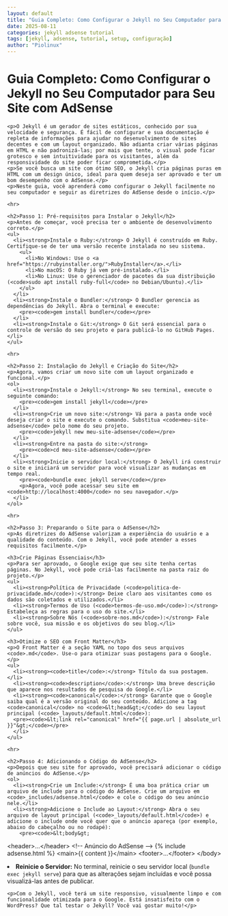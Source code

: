 ```yaml
---
layout: default
title: "Guia Completo: Como Configurar o Jekyll no Seu Computador para Seu Site com AdSense"
date: 2025-08-11
categories: jekyll adsense tutorial
tags: [jekyll, adsense, tutorial, setup, configuração]
author: "Piolinux"
---
```






<body>
  <main>
    <h1>Guia Completo: Como Configurar o Jekyll no Seu Computador para Seu Site com AdSense</h1>

    <p>O Jekyll é um gerador de sites estáticos, conhecido por sua velocidade e segurança. É fácil de configurar e sua documentação é repleta de informações para ajudar no desenvolvimento de sites decentes e com um layout organizado. Não adianta criar várias páginas em HTML e não padronizá-las; por mais que tente, o visual pode ficar grotesco e sem intuitividade para os visitantes, além da responsividade do site poder ficar comprometida.</p>
    <p>Se você busca um site com ótimo SEO, o Jekyll cria páginas puras em HTML com um design único, ideal para quem deseja ser aprovado e ter um bom desempenho com o AdSense.</p>
    <p>Neste guia, você aprenderá como configurar o Jekyll facilmente no seu computador e seguir as diretrizes do AdSense desde o início.</p>

    <hr>

    <h2>Passo 1: Pré-requisitos para Instalar o Jekyll</h2>
    <p>Antes de começar, você precisa ter o ambiente de desenvolvimento correto.</p>
    <ul>
      <li><strong>Instale o Ruby:</strong> O Jekyll é construído em Ruby. Certifique-se de ter uma versão recente instalada no seu sistema.
        <ul>
          <li>No Windows: Use o <a href="https://rubyinstaller.org/">RubyInstaller</a>.</li>
          <li>No macOS: O Ruby já vem pré-instalado.</li>
          <li>No Linux: Use o gerenciador de pacotes da sua distribuição (<code>sudo apt install ruby-full</code> no Debian/Ubuntu).</li>
        </ul>
      </li>
      <li><strong>Instale o Bundler:</strong> O Bundler gerencia as dependências do Jekyll. Abra o terminal e execute:
        <pre><code>gem install bundler</code></pre>
      </li>
      <li><strong>Instale o Git:</strong> O Git será essencial para o controle de versão do seu projeto e para publicá-lo no GitHub Pages.</li>
    </ul>

    <hr>

    <h2>Passo 2: Instalação do Jekyll e Criação do Site</h2>
    <p>Agora, vamos criar um novo site com um layout organizado e funcional.</p>
    <ol>
      <li><strong>Instale o Jekyll:</strong> No seu terminal, execute o seguinte comando:
        <pre><code>gem install jekyll</code></pre>
      </li>
      <li><strong>Crie um novo site:</strong> Vá para a pasta onde você deseja criar o site e execute o comando. Substitua <code>meu-site-adsense</code> pelo nome do seu projeto.
        <pre><code>jekyll new meu-site-adsense</code></pre>
      </li>
      <li><strong>Entre na pasta do site:</strong>
        <pre><code>cd meu-site-adsense</code></pre>
      </li>
      <li><strong>Inicie o servidor local:</strong> O Jekyll irá construir o site e iniciará um servidor para você visualizar as mudanças em tempo real.
        <pre><code>bundle exec jekyll serve</code></pre>
        <p>Agora, você pode acessar seu site em <code>http://localhost:4000</code> no seu navegador.</p>
      </li>
    </ol>

    <hr>

    <h2>Passo 3: Preparando o Site para o AdSense</h2>
    <p>As diretrizes do AdSense valorizam a experiência do usuário e a qualidade do conteúdo. Com o Jekyll, você pode atender a esses requisitos facilmente.</p>

    <h3>Crie Páginas Essenciais</h3>
    <p>Para ser aprovado, o Google exige que seu site tenha certas páginas. No Jekyll, você pode criá-las facilmente na pasta raiz do projeto.</p>
    <ul>
      <li><strong>Política de Privacidade (<code>politica-de-privacidade.md</code>):</strong> Deixe claro aos visitantes como os dados são coletados e utilizados.</li>
      <li><strong>Termos de Uso (<code>termos-de-uso.md</code>):</strong> Estabeleça as regras para o uso do site.</li>
      <li><strong>Sobre Nós (<code>sobre-nos.md</code>):</strong> Fale sobre você, sua missão e os objetivos do seu blog.</li>
    </ul>

    <h3>Otimize o SEO com Front Matter</h3>
    <p>O Front Matter é a seção YAML no topo dos seus arquivos <code>.md</code>. Use-o para otimizar suas postagens para o Google.</p>
    <ul>
      <li><strong><code>title</code>:</strong> Título da sua postagem.</li>
      <li><strong><code>description</code>:</strong> Uma breve descrição que aparece nos resultados de pesquisa do Google.</li>
      <li><strong><code>canonical</code>:</strong> Garante que o Google saiba qual é a versão original do seu conteúdo. Adicione a tag <code>canonical</code> no <code>&lt;head&gt;</code> do seu layout principal (<code>_layouts/default.html</code>):
      <pre><code>&lt;link rel="canonical" href="{{ page.url | absolute_url }}"&gt;</code></pre>
      </li>
    </ul>

    <hr>

    <h2>Passo 4: Adicionando o Código do AdSense</h2>
    <p>Depois que seu site for aprovado, você precisará adicionar o código de anúncios do AdSense.</p>
    <ol>
      <li><strong>Crie um Include:</strong> É uma boa prática criar um arquivo de include para o código do AdSense. Crie um arquivo em <code>_includes/adsense.html</code> e cole o código do seu anúncio nele.</li>
      <li><strong>Adicione o Include ao Layout:</strong> Abra o seu arquivo de layout principal (<code>_layouts/default.html</code>) e adicione o include onde você quer que o anúncio apareça (por exemplo, abaixo do cabeçalho ou no rodapé):
        <pre><code>&lt;body&gt;
  &lt;header&gt;...&lt;/header&gt;
  &lt;!-- Anúncio do AdSense --&gt;
  {% include adsense.html %}
  &lt;main&gt;{{ content }}&lt;/main&gt;
  &lt;footer&gt;...&lt;/footer&gt;
&lt;/body&gt;</code></pre>
      </li>
      <li><strong>Reinicie o Servidor:</strong> No terminal, reinicie o seu servidor local (<code>bundle exec jekyll serve</code>) para que as alterações sejam incluídas e você possa visualizá-las antes de publicar.</li>
    </ol>

    <p>Com o Jekyll, você terá um site responsivo, visualmente limpo e com funcionalidade otimizada para o Google. Está insatisfeito com o WordPress? Que tal testar o Jekyll? Você vai gostar muito!</p>
  </main>

</body>
</html>
